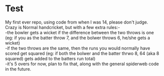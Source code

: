 # Test 
My first ever repo, using code from when I was 14, please don't judge.  
Crazy is Normal handcricket, but with a few extra rules:-  
-the bowler gets a wicket if the difference between the two throws is one (eg: if you as the batter throw 7, and the bolwer throws 6, he/she gets a wicket)  
-if the two throws are the same, then the runs you would normally have scored get squared (eg: if both the bolwer and the batter thrwo 8, 64 (aka 8 squared) gets added to the batters run total)  
-it's 5 overs for now, plan to fix that, along with the general spiderweb code in the future.  
